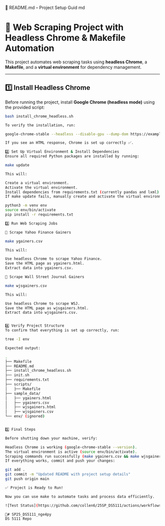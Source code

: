 🚀 README.md – Project Setup Guid
md
# 🚀 Web Scraping Project with Headless Chrome & Makefile Automation

This project automates web scraping tasks using **headless Chrome**, a **Makefile**, and a **virtual environment** for dependency management.

---

## **1️⃣ Install Headless Chrome**
Before running the project, install **Google Chrome (headless mode)** using the provided script:

```bash
bash install_chrome_headless.sh

To verify the installation, run:

google-chrome-stable --headless --disable-gpu --dump-dom https://example.com/

If you see an HTML response, Chrome is set up correctly ✅.

2️⃣ Set Up Virtual Environment & Install Dependencies
Ensure all required Python packages are installed by running:

make update

This will:

Create a virtual environment.
Activate the virtual environment.
Install dependencies from requirements.txt (currently pandas and lxml).
If make update fails, manually create and activate the virtual environment:

python3 -m venv env
source env/bin/activate
pip install -r requirements.txt

3️⃣ Run Web Scraping Jobs

🔹 Scrape Yahoo Finance Gainers

make ygainers.csv

This will:

Use headless Chrome to scrape Yahoo Finance.
Save the HTML page as ygainers.html.
Extract data into ygainers.csv.

🔹 Scrape Wall Street Journal Gainers

make wjsgainers.csv

This will:

Use headless Chrome to scrape WSJ.
Save the HTML page as wjsgainers.html.
Extract data into wjsgainers.csv.


4️⃣ Verify Project Structure
To confirm that everything is set up correctly, run:

tree -I env

Expected output:

.
├── Makefile
├── README.md
├── install_chrome_headless.sh
├── init.sh
├── requirements.txt
├── scripts/
│   ├── Makefile
├── sample_data/
│   ├── ygainers.html
│   ├── ygainers.csv
│   ├── wjsgainers.html
│   ├── wjsgainers.csv
└── env/ (ignored)


5️⃣ Final Steps

Before shutting down your machine, verify:

Headless Chrome is working (google-chrome-stable --version).
The virtual environment is active (source env/bin/activate).
Scraping commands run successfully (make ygainers.csv && make wjsgainers.csv).
If everything works, commit and push your changes:

git add .
git commit -m "Updated README with project setup details"
git push origin main

✅ Project is Ready to Run!

Now you can use make to automate tasks and process data efficiently. 

![Test Status](https://github.com/collen6/25SP_DS5111/actions/workflows/validations.yml/badge.svg)

🚀# SP25_DS5111_nge4py
DS 5111 Repo
